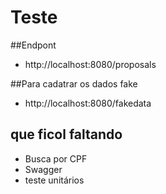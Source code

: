 # Teste

##Endpont
- http://localhost:8080/proposals

##Para cadatrar os dados fake
- http://localhost:8080/fakedata

## que ficol faltando
- Busca por CPF
- Swagger
- teste unitários    


